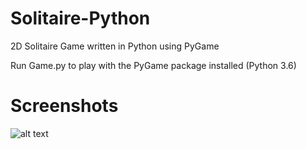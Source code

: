 # Solitaire-Python
2D Solitaire Game written in Python using PyGame

Run Game.py to play with the PyGame package installed (Python 3.6)
# Screenshots
![alt text](https://raw.githubusercontent.com/palu3492/Solitaire-Python/master/assets/screenshot1.png)
